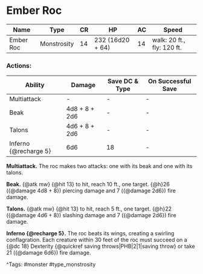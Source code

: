 # Ember Roc

| Name | Type | CR | HP | AC | Speed |
|------|------|----|----|----|-------|
| Ember Roc | Monstrosity | 14 | 232 (16d20 + 64) | 14 | walk: 20 ft., fly: 120 ft. |

### Actions:

| Ability | Damage | Save DC & Type | On Successful Save |
|---------|--------|----------------|--------------------|
| Multiattack | - | - | - |
| Beak | 4d8 + 8 + 2d6 | - | - |
| Talons | 4d6 + 8 + 2d6 | - | - |
| Inferno {@recharge 5} | 6d6 | 18 | - |


**Multiattack.** The roc makes two attacks: one with its beak and one with its talons.

**Beak.** {@atk mw} {@hit 13} to hit, reach 10 ft., one target. {@h}26 ({@damage 4d8 + 8}) piercing damage and 7 ({@damage 2d6}) fire damage.

**Talons.** {@atk mw} {@hit 13} to hit, reach 5 ft., one target. {@h}22 ({@damage 4d6 + 8}) slashing damage and 7 ({@damage 2d6}) fire damage.

**Inferno {@recharge 5}.** The roc beats its wings, creating a swirling conflagration. Each creature within 30 feet of the roc must succeed on a {@dc 18} Dexterity {@quickref saving throws|PHB|2|1|saving throw} or take 21 ({@damage 6d6}) fire damage.

^Tags: #monster #type_monstrosity